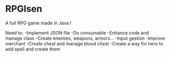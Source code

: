 # RPGIsen
A full RPG game made in Java !

Need to:
-Implement JSON file
-Do consumable
-Enhance code and manage class
-Create enemies, weapons, armors...
-Input gestion
-Improve merchant
-Create chest and manage blood chest
-Create a way for hero to add spell and create them
